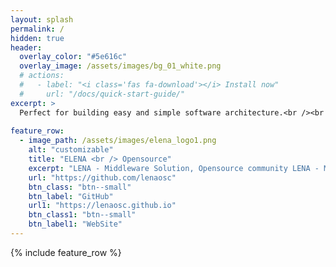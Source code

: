 ```yaml
---
layout: splash
permalink: /
hidden: true
header:
  overlay_color: "#5e616c"
  overlay_image: /assets/images/bg_01_white.png
  # actions:
  #   - label: "<i class='fas fa-download'></i> Install now"
  #     url: "/docs/quick-start-guide/"
excerpt: >
  Perfect for building easy and simple software architecture.<br /><br />
  
feature_row:
  - image_path: /assets/images/elena_logo1.png
    alt: "customizable"
    title: "ELENA <br /> Opensource"
    excerpt: "LENA - Middleware Solution, Opensource community LENA - Middleware Solution, Opensource community LENA - Middleware Solution, Opensource community LENA - Middleware Solution, Opensource community LENA - Middleware Solution, Opensource community "
    url: "https://github.com/lenaosc"
    btn_class: "btn--small"
    btn_label: "GitHub"
    url1: "https://lenaosc.github.io"
    btn_class1: "btn--small"
    btn_label1: "WebSite"    
---
```


{% include feature_row %}
